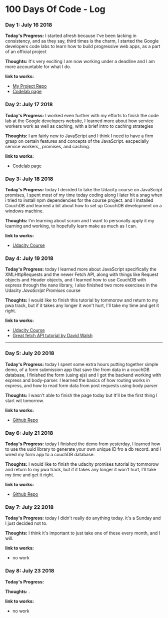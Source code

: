 # 100 Days Of Code - Log

### Day 1: July 16 2018

**Today's Progress:** I started afresh because I've been lacking in consistency, and as they say, third times is  the charm, I started the Google developers code labs to learn how to build progressive web apps, as a part of an official project

**Thoughts:** It's very exciting I am now working under a deadline and I am more accountable for what I do.

**link to works:** 

- [My Project Repo](https://github.com/dbugshe2/my-first-pwa)
- [Codelab page](https://developers.google.com/web/fundamentals/codelabs/your-first-pwapp/)

### Day 2: July 17 2018

**Today's Progress:** I worked even further with my efforts to finish the code lab at the Google developers website, I learned more about how service workers work as well as caching, with a brief intro to caching strategies

**Thoughts:** I am fairly new to JavaScript and I think I need to have a firm grasp on certain features and concepts of the JavaScript. escpecially service workers,, promises, and caching.

**link to works:** 

- [Codelab page](https://developers.google.com/web/fundamentals/codelabs/your-first-pwapp/)

### Day 3: July 18 2018

**Today's Progress:** today I decided to take the Udacity course on JavaScript promises, I spent most of my time today coding along I later hit a snag when i tried to install npm dependencies for the course project. and I installed CouchDB and learned a bit about how to set up CouchDB development on a windows machine.  

**Thoughts:** I'm learning about scrum and I want to personally apply it my learning and working, to hopefully learn make as much as I can.

**link to works:** 

- [Udacity Course](https://classroom.udacity.com/courses/ud898)


### Day 4: July 19 2018

**Today's Progress:** today I learned more about JavaScript specifically the XMLHttpRequests and the newer Fetch API, along with things like Request objects and Header objects, and I learned how to use CouchDB with express through the nano library, I also finished two more exercises in the Udacity *JavaScript Promises* course

**Thoughts:** I would like to finish this tutorial by tommorow and return to my pwa track, but if it takes any longer it won't hurt, I'll take my time and get it right.

**link to works:** 

- [Udacity Course](https://classroom.udacity.com/courses/ud898)
- [Great fetch API tutorial by David Walsh](https://davidwalsh.name/fetch)

-----------------


### Day 5: July 20 2018

**Today's Progress:** today I spent some extra hours putting together simple demo, of a form submission app that save the from data in a couchDB database, I finished the form (using ejs) and I got the backend working with express and body-parser. I learned the basics of how routing works in express, and how to read form data from post requests using body parser

**Thoughts:** I wasn't able to finish the page today but It'll be the first thing I start wit tomorrow.

**link to works:** 

- [Github Repo](https://github.com/dbugshe2/express-couchDB-playground)



### Day 6: July 21 2018

**Today's Progress:** today I finished the demo from yesterday, I learned how to use the uuid library to generate your own unique  ID fro a db record. and I wired my form app  to a couchDB database.

**Thoughts:** I would like to finish the udacity promises tutorial by tommorow and return to my pwa track, but if it takes any longer it won't hurt, I'll take my time and get it right.

**link to works:** 

- [Github Repo](https://github.com/dbugshe2/express-couchDB-playground)


### Day 7: July 22 2018

**Today's Progress:** today I didn't really do anything today. it's a Sunday and I just decided not to.

**Thoughts:** I think it's important to just take one of these every month, and I will.

**link to works:** 

- no work




### Day 8: July 23 2018

**Today's Progress:** 

**Thoughts:** .

**link to works:** 

- no work